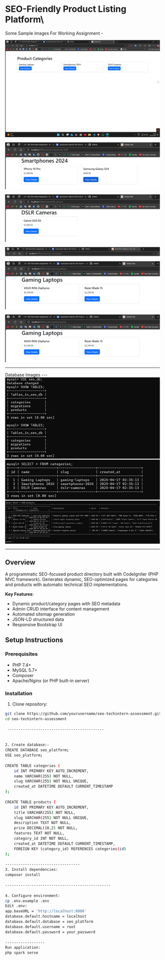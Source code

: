# SEO-Friendly Product Listing Platform\

 Some Sample images For Working Assignment -


  ![alt text](<Screenshot 2025-04-18 154108.png>)

  ![alt text](<Screenshot 2025-04-18 154139.png>)


  ![alt text](<Screenshot 2025-04-18 154149.png>)

  ![alt text](<Screenshot 2025-04-18 154129.png>)

  ![alt text](<Screenshot 2025-04-18 154534.png>)

  ![alt text](image-1.png)

------------------------------------------------------------------------

Database Images ---
![alt text](<Screenshot 2025-04-18 155447-1.png>)
![alt text](<Screenshot 2025-04-18 155454-1.png>)
![alt text](<Screenshot 2025-04-18 155500-1.png>)

-------------------------------------------------------------------------
  
## Overview
A programmatic SEO-focused product directory built with CodeIgniter (PHP MVC framework). Generates dynamic, SEO-optimized pages for categories and products with automatic technical SEO implementations.

**Key Features**:
- Dynamic product/category pages with SEO metadata
- Admin CRUD interface for content management
- Automated sitemap generation
- JSON-LD structured data
- Responsive Bootstrap UI

## Setup Instructions

### Prerequisites
- PHP 7.4+
- MySQL 5.7+
- Composer
- Apache/Nginx (or PHP built-in server)

### Installation
1. Clone repository:
```bash
git clone https://github.com/yourusername/seo-techintern-assessment.git
cd seo-techintern-assessment

 --------------------------------------------


2. Create database:-
CREATE DATABASE seo_platform;
USE seo_platform;

CREATE TABLE categories (
    id INT PRIMARY KEY AUTO_INCREMENT,
    name VARCHAR(255) NOT NULL,
    slug VARCHAR(255) NOT NULL UNIQUE,
    created_at DATETIME DEFAULT CURRENT_TIMESTAMP
);

CREATE TABLE products (
    id INT PRIMARY KEY AUTO_INCREMENT,
    title VARCHAR(255) NOT NULL,
    slug VARCHAR(255) NOT NULL UNIQUE,
    description TEXT NOT NULL,
    price DECIMAL(10,2) NOT NULL,
    features TEXT NOT NULL,
    category_id INT NOT NULL,
    created_at DATETIME DEFAULT CURRENT_TIMESTAMP,
    FOREIGN KEY (category_id) REFERENCES categories(id)
);

----------------------------------
3. Install dependencies:
composer install

------------------------------------------------

4. Configure environment:
cp .env.example .env
Edit .env:
app.baseURL = 'http://localhost:8080'
database.default.hostname = localhost
database.default.database = seo_platform
database.default.username = root
database.default.password = your_password

------------------
Run application:
php spark serve
